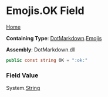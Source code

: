 # Emojis\.OK Field

[Home](../../../README.md)

**Containing Type**: [DotMarkdown](../../README.md)\.[Emojis](../README.md)

**Assembly**: DotMarkdown\.dll

```csharp
public const string OK = ":ok:"
```

### Field Value

System\.[String](https://docs.microsoft.com/en-us/dotnet/api/system.string)